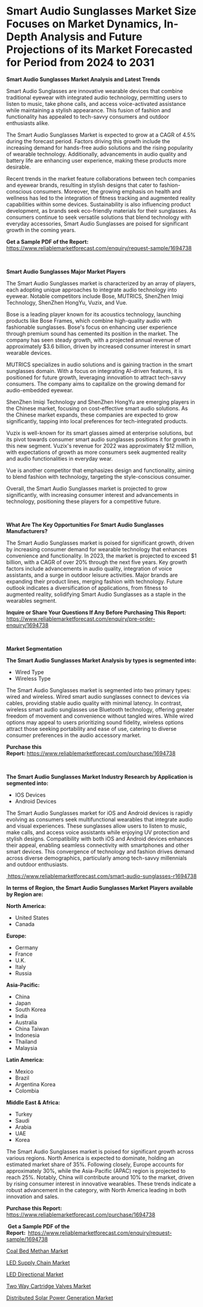 <p><h1>Smart Audio Sunglasses Market Size Focuses on Market Dynamics, In-Depth Analysis and Future Projections of its Market Forecasted for Period from 2024 to 2031</h1></p><p><strong>Smart Audio Sunglasses Market Analysis and Latest Trends</strong></p>
<p><p>Smart Audio Sunglasses are innovative wearable devices that combine traditional eyewear with integrated audio technology, permitting users to listen to music, take phone calls, and access voice-activated assistance while maintaining a stylish appearance. This fusion of fashion and functionality has appealed to tech-savvy consumers and outdoor enthusiasts alike.</p><p>The Smart Audio Sunglasses Market is expected to grow at a CAGR of 4.5% during the forecast period. Factors driving this growth include the increasing demand for hands-free audio solutions and the rising popularity of wearable technology. Additionally, advancements in audio quality and battery life are enhancing user experience, making these products more desirable.</p><p>Recent trends in the market feature collaborations between tech companies and eyewear brands, resulting in stylish designs that cater to fashion-conscious consumers. Moreover, the growing emphasis on health and wellness has led to the integration of fitness tracking and augmented reality capabilities within some devices. Sustainability is also influencing product development, as brands seek eco-friendly materials for their sunglasses. As consumers continue to seek versatile solutions that blend technology with everyday accessories, Smart Audio Sunglasses are poised for significant growth in the coming years.</p></p>
<p><strong>Get a Sample PDF of the Report:&nbsp;</strong> <a href="https://www.reliablemarketforecast.com/enquiry/request-sample/1694738?utm_campaign=1123&utm_medium=2&utm_source=Github&utm_content=ia&utm_term=06102024&utm_id=smart-audio-sunglasses">https://www.reliablemarketforecast.com/enquiry/request-sample/1694738</a></p>
<p>&nbsp;</p>
<p><strong>Smart Audio Sunglasses Major Market Players</strong></p>
<p><p>The Smart Audio Sunglasses market is characterized by an array of players, each adopting unique approaches to integrate audio technology into eyewear. Notable competitors include Bose, MUTRICS, ShenZhen Imiqi Technology, ShenZhen HongYu, Vuzix, and Vue.</p><p>Bose is a leading player known for its acoustics technology, launching products like Bose Frames, which combine high-quality audio with fashionable sunglasses. Bose's focus on enhancing user experience through premium sound has cemented its position in the market. The company has seen steady growth, with a projected annual revenue of approximately $3.6 billion, driven by increased consumer interest in smart wearable devices.</p><p>MUTRICS specializes in audio solutions and is gaining traction in the smart sunglasses domain. With a focus on integrating AI-driven features, it is positioned for future growth, leveraging innovation to attract tech-savvy consumers. The company aims to capitalize on the growing demand for audio-embedded eyewear.</p><p>ShenZhen Imiqi Technology and ShenZhen HongYu are emerging players in the Chinese market, focusing on cost-effective smart audio solutions. As the Chinese market expands, these companies are expected to grow significantly, tapping into local preferences for tech-integrated products.</p><p>Vuzix is well-known for its smart glasses aimed at enterprise solutions, but its pivot towards consumer smart audio sunglasses positions it for growth in this new segment. Vuzix's revenue for 2022 was approximately $12 million, with expectations of growth as more consumers seek augmented reality and audio functionalities in everyday wear.</p><p>Vue is another competitor that emphasizes design and functionality, aiming to blend fashion with technology, targeting the style-conscious consumer.</p><p>Overall, the Smart Audio Sunglasses market is projected to grow significantly, with increasing consumer interest and advancements in technology, positioning these players for a competitive future.</p></p>
<p>&nbsp;</p>
<p><strong>What Are The Key Opportunities For Smart Audio Sunglasses Manufacturers?</strong></p>
<p><p>The Smart Audio Sunglasses market is poised for significant growth, driven by increasing consumer demand for wearable technology that enhances convenience and functionality. In 2023, the market is projected to exceed $1 billion, with a CAGR of over 20% through the next five years. Key growth factors include advancements in audio quality, integration of voice assistants, and a surge in outdoor leisure activities. Major brands are expanding their product lines, merging fashion with technology. Future outlook indicates a diversification of applications, from fitness to augmented reality, solidifying Smart Audio Sunglasses as a staple in the wearables segment.</p></p>
<p><strong>Inquire or Share Your Questions If Any Before Purchasing This Report:</strong> <a href="https://www.reliablemarketforecast.com/enquiry/pre-order-enquiry/1694738?utm_campaign=1123&utm_medium=2&utm_source=Github&utm_content=ia&utm_term=06102024&utm_id=smart-audio-sunglasses">https://www.reliablemarketforecast.com/enquiry/pre-order-enquiry/1694738</a></p>
<p>&nbsp;</p>
<p><strong>Market Segmentation</strong></p>
<p><strong>The Smart Audio Sunglasses Market Analysis by types is segmented into:</strong></p>
<p><ul><li>Wired Type</li><li>Wireless Type</li></ul></p>
<p><p>The Smart Audio Sunglasses market is segmented into two primary types: wired and wireless. Wired smart audio sunglasses connect to devices via cables, providing stable audio quality with minimal latency. In contrast, wireless smart audio sunglasses use Bluetooth technology, offering greater freedom of movement and convenience without tangled wires. While wired options may appeal to users prioritizing sound fidelity, wireless options attract those seeking portability and ease of use, catering to diverse consumer preferences in the audio accessory market.</p></p>
<p><strong>Purchase this Report:&nbsp;</strong><a href="https://www.reliablemarketforecast.com/purchase/1694738?utm_campaign=1123&utm_medium=2&utm_source=Github&utm_content=ia&utm_term=06102024&utm_id=smart-audio-sunglasses">https://www.reliablemarketforecast.com/purchase/1694738</a></p>
<p>&nbsp;</p>
<p><strong>The Smart Audio Sunglasses Market Industry Research by Application is segmented into:</strong></p>
<p><ul><li>IOS Devices</li><li>Android Devices</li></ul></p>
<p><p>The Smart Audio Sunglasses market for iOS and Android devices is rapidly evolving as consumers seek multifunctional wearables that integrate audio and visual experiences. These sunglasses allow users to listen to music, make calls, and access voice assistants while enjoying UV protection and stylish designs. Compatibility with both iOS and Android devices enhances their appeal, enabling seamless connectivity with smartphones and other smart devices. This convergence of technology and fashion drives demand across diverse demographics, particularly among tech-savvy millennials and outdoor enthusiasts.</p></p>
<p><a href="https://www.reliablemarketforecast.com/smart-audio-sunglasses-r1694738?utm_campaign=1123&utm_medium=2&utm_source=Github&utm_content=ia&utm_term=06102024&utm_id=smart-audio-sunglasses">&nbsp;https://www.reliablemarketforecast.com/smart-audio-sunglasses-r1694738</a></p>
<p><strong>In terms of Region, the Smart Audio Sunglasses Market Players available by Region are:</strong></p>
<p>
    <p> <strong> North America: </strong>
        <ul>
            <li>United States</li>
            <li>Canada</li>
        </ul>
        </p> 
    <p> <strong> Europe: </strong>
        <ul>
            <li>Germany</li>
            <li>France</li>
            <li>U.K.</li>
            <li>Italy</li>
            <li>Russia</li>
        </ul>
        </p> 
    <p> <strong> Asia-Pacific: </strong>
        <ul>
            <li>China</li>
            <li>Japan</li>
            <li>South Korea</li>
            <li>India</li>
            <li>Australia</li>
            <li>China Taiwan</li>
            <li>Indonesia</li>
            <li>Thailand</li>
            <li>Malaysia</li>
        </ul>
        </p> 
    <p> <strong> Latin America: </strong>
        <ul>
            <li>Mexico</li>
            <li>Brazil</li>
            <li>Argentina Korea</li>
            <li>Colombia</li>
        </ul>
        </p> 
    <p> <strong> Middle East & Africa: </strong>
        <ul>
            <li>Turkey</li>
            <li>Saudi</li>
            <li>Arabia</li>
            <li>UAE</li>
            <li>Korea</li>
        </ul>
    </p>
    </p>
<p><p>The Smart Audio Sunglasses market is poised for significant growth across various regions. North America is expected to dominate, holding an estimated market share of 35%. Following closely, Europe accounts for approximately 30%, while the Asia-Pacific (APAC) region is projected to reach 25%. Notably, China will contribute around 10% to the market, driven by rising consumer interest in innovative wearables. These trends indicate a robust advancement in the category, with North America leading in both innovation and sales.</p></p>
<p><strong>Purchase this Report: </strong><a href="https://www.reliablemarketforecast.com/purchase/1694738?utm_campaign=1123&utm_medium=2&utm_source=Github&utm_content=ia&utm_term=06102024&utm_id=smart-audio-sunglasses">https://www.reliablemarketforecast.com/purchase/1694738</a></p>
<p>&nbsp;<strong>Get a Sample PDF of the Report:&nbsp;&nbsp;</strong><a href="https://www.reliablemarketforecast.com/enquiry/request-sample/1694738?utm_campaign=1123&utm_medium=2&utm_source=Github&utm_content=ia&utm_term=06102024&utm_id=smart-audio-sunglasses">https://www.reliablemarketforecast.com/enquiry/request-sample/1694738</a></p>
<p><strong></strong></p>
<p><p><a href="https://issuu.com/reportprime-2/docs/coal-bed-methan-market-size-2030.pp_431b5197289aa3?utm_campaign=1123&utm_medium=2&utm_source=Github&utm_content=ia&utm_term=06102024&utm_id=smart-audio-sunglasses">Coal Bed Methan Market</a></p><p><a href="https://www.linkedin.com/pulse/led-supply-chain-market-size-segmentation-trends-growth-kgpne?utm_campaign=1123&utm_medium=2&utm_source=Github&utm_content=ia&utm_term=06102024&utm_id=smart-audio-sunglasses">LED Supply Chain Market</a></p><p><a href="https://www.linkedin.com/pulse/led-directional-market-global-trends-forecast-2024-2031-jltee?utm_campaign=1123&utm_medium=2&utm_source=Github&utm_content=ia&utm_term=06102024&utm_id=smart-audio-sunglasses">LED Directional Market</a></p><p><a href="https://github.com/pizolina/Market-Research-Report-List-6/blob/main/two-way-cartridge-valves-market.md?utm_campaign=1123&utm_medium=2&utm_source=Github&utm_content=ia&utm_term=06102024&utm_id=smart-audio-sunglasses">Two Way Cartridge Valves Market</a></p><p><a href="https://issuu.com/reportprime-2/docs/distributed-solar-power-generation-_d7f345b21109c7?utm_campaign=1123&utm_medium=2&utm_source=Github&utm_content=ia&utm_term=06102024&utm_id=smart-audio-sunglasses">Distributed Solar Power Generation Market</a></p></p>